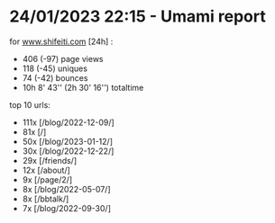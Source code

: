 # 24/01/2023 22:15 - Umami report
for www.shifeiti.com [24h] :

 - 406 (-97) page views
 - 118 (-45) uniques
 - 74 (-42) bounces
 - 10h 8' 43'' (2h 30' 16'') totaltime


top 10 urls:
 - 111x [/blog/2022-12-09/]
 - 81x [/]
 - 50x [/blog/2023-01-12/]
 - 30x [/blog/2022-12-22/]
 - 29x [/friends/]
 - 12x [/about/]
 - 9x [/page/2/]
 - 8x [/blog/2022-05-07/]
 - 8x [/bbtalk/]
 - 7x [/blog/2022-09-30/]


